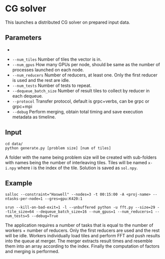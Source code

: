 # CG solver

This launches a distributed CG solver on prepared input data.

## Parameters
- ```--size Size of vector as power of two.
- ```--num_tiles``` Number of tiles the vector is in.
- ```--num_gpus``` How many GPUs per node, should be same as the number of processes launched on each node.
- ```--num_reducers``` Number of reducers, at least one. Only the first reducer is used and the rest are idle.
- ```--num_tests``` Number of tests to repeat.
- ```--dequeue_batch_size``` Number of result tiles to collect by reducer in each dequeue.
- ```--protocol``` Transfer protocol, default is grpc+verbs, can be grpc or grpc+mpi
- ```--debug``` Perform merging, obtain total timing and save execution metadata as timeline.

## Input

```
cd data/
python generate.py [problem size] [num of tiles]
```
A folder with the name being problem size will be created with sub-folders with names being the number of interleaving tiles. Tiles will be named ```x-i.npy``` where i is the index of the tile. Solution is saved as ```sol.npy```.

## Example
```
salloc --constraint="Haswell" --nodes=3 -t 00:15:00 -A <proj-name> --ntasks-per-node=1 --gres=gpu:K420:1 

srun --kill-on-bad-exit=1 -l --unbuffered python -u fft.py --size=29 --tile_size=64 --dequeue_batch_size=16 --num_gpus=1 --num_reducers=1 --num_tests=5 --debug=True
```

The application requires a number of tasks that is equal to the number of workers + number of reducers. Only the first reducers are used and the rest will be idle. Workers individually load tiles and perform FFT and push results into the queue at merger. The merger extracts result times and resemble them into an array according to the index. Finally the computation of factors and merging is performed.
